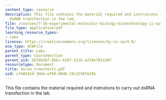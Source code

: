```yaml
---
content_type: resource
description: This file contains the material required and instrutions to carry out
  dsRNA transfection in the lab.
file: /courses/7-16-experimental-molecular-biology-biotechnology-ii-spring-2005/c7e8541d3b6eef60804b19c2158fe15b_dsrna_transfecti.pdf
file_type: application/pdf
learning_resource_types:
- Labs
license: https://creativecommons.org/licenses/by-nc-sa/4.0/
ocw_type: OCWFile
parent_title: Labs
parent_type: CourseSection
parent_uid: 58f863bf-85bc-616f-511b-e276e701338f
resourcetype: Document
title: dsrna_transfecti.pdf
uid: c7e8541d-3b6e-ef60-804b-19c2158fe15b
---
```

This file contains the material required and instrutions to carry out dsRNA transfection in the lab.